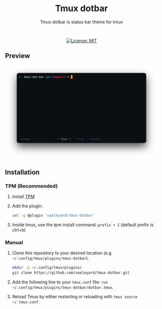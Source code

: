<div align="center">

<h1> Tmux dotbar </h1>

Tmux dotbar is status bar theme for tmux <br>

<br>


[![License: MIT](https://img.shields.io/badge/License-MIT-blue.svg)](./LICENSE)

</div> 

## Preview
<p align="center">
<div align="center">

![preview](./preview.png) 

</div>
</p>

## Installation
### TPM (Recommended)
1.  Install [TPM](https://github.com/tmux-plugins/tpm)
2.  Add the plugin:

    ```bash
    set -g @plugin 'vaaleyard/tmux-dotbar'
    ```
3. Inside tmux, use the tpm install command: `prefix + I` (default prefix is ctrl+b)

### Manual
1. Clone this repository to your desired location (e.g. `~/.config/tmux/plugins/tmux-dotbar`).

   ```bash
   mkdir -p ~/.config/tmux/plugins/
   git clone https://github.com/vaaleyard/tmux-dotbar.git
   ```
2. Add the following line to your `tmux.conf` file:
   `run ~/.config/tmux/plugins/tmux-dotbar/dotbar.tmux`.
3. Reload Tmux by either restarting or reloading with `tmux source ~/.tmux.conf`.


